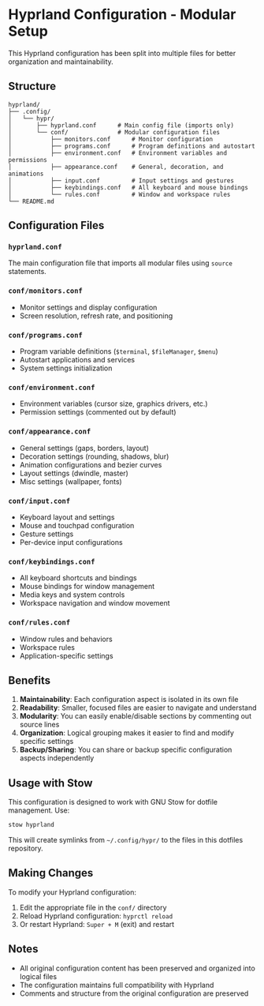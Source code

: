 # Hyprland Configuration - Modular Setup

This Hyprland configuration has been split into multiple files for better organization and maintainability.

## Structure

```
hyprland/
├── .config/
│   └── hypr/
│       ├── hyprland.conf      # Main config file (imports only)
│       └── conf/              # Modular configuration files
│           ├── monitors.conf      # Monitor configuration
│           ├── programs.conf      # Program definitions and autostart
│           ├── environment.conf   # Environment variables and permissions
│           ├── appearance.conf    # General, decoration, and animations
│           ├── input.conf         # Input settings and gestures
│           ├── keybindings.conf   # All keyboard and mouse bindings
│           └── rules.conf         # Window and workspace rules
└── README.md
```

## Configuration Files

### `hyprland.conf`
The main configuration file that imports all modular files using `source` statements.

### `conf/monitors.conf`
- Monitor settings and display configuration
- Screen resolution, refresh rate, and positioning

### `conf/programs.conf`
- Program variable definitions (`$terminal`, `$fileManager`, `$menu`)
- Autostart applications and services
- System settings initialization

### `conf/environment.conf`
- Environment variables (cursor size, graphics drivers, etc.)
- Permission settings (commented out by default)

### `conf/appearance.conf`
- General settings (gaps, borders, layout)
- Decoration settings (rounding, shadows, blur)
- Animation configurations and bezier curves
- Layout settings (dwindle, master)
- Misc settings (wallpaper, fonts)

### `conf/input.conf`
- Keyboard layout and settings
- Mouse and touchpad configuration
- Gesture settings
- Per-device input configurations

### `conf/keybindings.conf`
- All keyboard shortcuts and bindings
- Mouse bindings for window management
- Media keys and system controls
- Workspace navigation and window movement

### `conf/rules.conf`
- Window rules and behaviors
- Workspace rules
- Application-specific settings

## Benefits

1. **Maintainability**: Each configuration aspect is isolated in its own file
2. **Readability**: Smaller, focused files are easier to navigate and understand
3. **Modularity**: You can easily enable/disable sections by commenting out source lines
4. **Organization**: Logical grouping makes it easier to find and modify specific settings
5. **Backup/Sharing**: You can share or backup specific configuration aspects independently

## Usage with Stow

This configuration is designed to work with GNU Stow for dotfile management. Use:

```bash
stow hyprland
```

This will create symlinks from `~/.config/hypr/` to the files in this dotfiles repository.

## Making Changes

To modify your Hyprland configuration:

1. Edit the appropriate file in the `conf/` directory
2. Reload Hyprland configuration: `hyprctl reload`
3. Or restart Hyprland: `Super + M` (exit) and restart

## Notes

- All original configuration content has been preserved and organized into logical files
- The configuration maintains full compatibility with Hyprland
- Comments and structure from the original configuration are preserved
